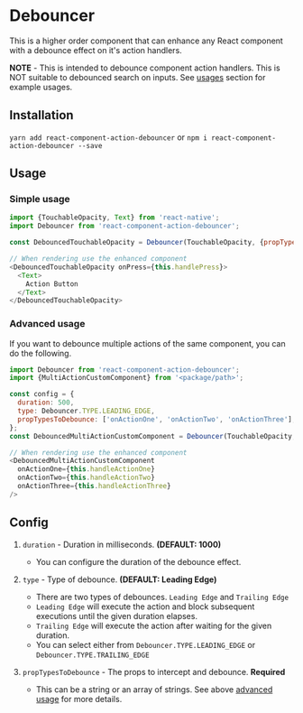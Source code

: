 # Debouncer

This is a higher order component that can enhance any React component with a debounce effect on it's action handlers.

**NOTE** - This is intended to debounce component action handlers. This is NOT suitable to debounced search on inputs. See [usages](#Usage) section for example usages.

## Installation

`yarn add react-component-action-debouncer` or `npm i react-component-action-debouncer --save`

## Usage

### Simple usage

```javascript
import {TouchableOpacity, Text} from 'react-native';
import Debouncer from 'react-component-action-debouncer';

const DebouncedTouchableOpacity = Debouncer(TouchableOpacity, {propTypesToDebounce: 'onPress'});

// When rendering use the enhanced component
<DebouncedTouchableOpacity onPress={this.handlePress}>
  <Text>
    Action Button
  </Text>
</DebouncedTouchableOpacity>
```

### Advanced usage

If you want to debounce multiple actions of the same component, you can do the following.

```javascript
import Debouncer from 'react-component-action-debouncer';
import {MultiActionCustomComponent} from '<package/path>';

const config = {
  duration: 500,
  type: Debouncer.TYPE.LEADING_EDGE,
  propTypesToDebounce: ['onActionOne', 'onActionTwo', 'onActionThree'],
};
const DebouncedMultiActionCustomComponent = Debouncer(TouchableOpacity, config);

// When rendering use the enhanced component
<DebouncedMultiActionCustomComponent
  onActionOne={this.handleActionOne}
  onActionTwo={this.handleActionTwo}
  onActionThree={this.handleActionThree}
/>
```

## Config

1. `duration` - Duration in milliseconds.  **(DEFAULT: 1000)**
   - You can configure the duration of the debounce effect.

2. `type` - Type of debounce. **(DEFAULT: Leading Edge)**
   - There are two types of debounces. `Leading Edge` and `Trailing Edge`
   - `Leading Edge` will execute the action and block subsequent executions until the given duration elapses.
   - `Trailing Edge` will execute the action after waiting for the given duration.
   - You can select either from `Debouncer.TYPE.LEADING_EDGE` or `Debouncer.TYPE.TRAILING_EDGE`

3. `propTypesToDebounce` - The props to intercept and debounce. **Required**
   - This can be a string or an array of strings. See above [advanced usage](#Advancedusage) for more details.
